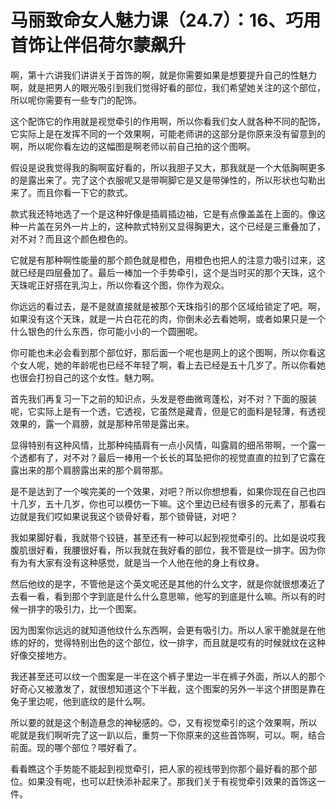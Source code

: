 # 马丽致命女人魅力课（24.7）：16、巧用首饰让伴侣荷尔蒙飙升

啊，第十六讲我们讲讲关于首饰的啊，就是你需要如果是想要提升自己的性魅力啊，就是把男人的眼光吸引到我们觉得好看的部位，我们希望她关注的这个部位，所以呢你需要有一些专门的配饰。

这个配饰它的作用就是视觉牵引的作用啊，所以你看我们女人就各种不同的配饰，它实际上是在发挥不同的一个效果啊，可能老师讲的这部分是你原来没有留意到的啊，所以呢你看左边的这幅图是啊老师以前自己拍的这个图啊。

假设是说我觉得我的胸啊蛮好看的，所以我胆子又大，那我就是一个大低胸啊更多的是露出来了。完了这个衣服呢又是带啊脚它是又是带弹性的，所以形状也勾勒出来了。而且你看一下它的款式。

款式我还特地选了一个是这种好像是插肩插边袖，它是有点像盖盖在上面的。像这种一片盖在另外一片上的，这种款式特别又显得胸更大，这个已经是三重叠加了，对不对？而且这个颜色橙色的。

它就是有那种啊性能量的那个颜色就是橙色，用橙色也把人的注意力吸引过来，这就已经是四层叠加了。最后一棒加一个手势牵引，这个是当时买的那个天珠，这个天珠呢正好搭在乳沟上，所以你看这个图，你作为观众。

你远远的看过去，是不是就直接就是被那个天珠指引的那个区域给锁定了吧。啊，如果没有这个天珠，就是一片白花花的肉，你倒未必去看她啊，或者如果只是一个什么银色的什么东西，你可能小小的一个圆圈呢。

你可能也未必会看到那个部位好，那后面一个呢也是网上的这个图啊，所以你看这个女人呢，她的年龄呢也已经不年轻了啊，看上去已经是五十几岁了。所以你看她也很会打扮自己的这个女性。魅力啊。

首先我们再复习一下之前的知识点，头发是卷曲微弯蓬松，对不对？下面的服装呢，它实际上是有一个透，它透视，它虽然是藏青，但是它的面料是轻薄，有透视效果的，露一个肩膀，就是那种吊带是露出来。

显得特别有这种风情，比那种纯插肩有一点小风情，叫露肩的细吊带啊，一个露一个透都有了，对不对？最后一棒用一个长长的耳坠把你的视觉直直的拉到了它露在露出来的那个肩膀露出来的那个肩带那。

是不是达到了一个唉完美的一个效果，对吧？所以你想想看，如果你现在自己也四十几岁，五十几岁，你也可以模仿一下嘛。这个里边已经有很多的元素了，那看右边就是我们哎如果说我这个锁骨好看，那个锁骨链，对吧？

我如果脚好看，我就带个铰链，甚至还有一种可以起到视觉牵引的。比如是说哎我腹肌很好看，我腰很好看，所以我就在我好看的部位，我不管是纹一排字。因为你有为有大家有没有这种感觉，就是当一个人他在他的身上有纹身。

然后他纹的是字，不管他是这个英文呢还是其他的什么文字，就是你就很想凑近了去看一看，看到那个字到底是什么什么意思嘛，他写的到底是什么嘛。所以有的时候一排字的吸引力，比一个图案。

因为图案你远远的就知道他纹什么东西啊，会更有吸引力。所以人家干脆就是在他练的好的，觉得特别出色的这个部位，纹一排字，而且就是哎有的时候就纹在这种好像交接地方。

我还甚至还可以纹一个图案是一半在这个裤子里边一半在裤子外面，所以人的那个好奇心又被激发了，就很想知道这个下半截，这个图案的另外一半这个拼图是靠在兔子里边呢，他到底纹的是什么啊。

所以要的就是这个制造悬念的神秘感的。😊，又有视觉牵引的这个效果啊，所以呢就是我们啊听完了这一趴以后，重剪一下你原来的这些首饰啊，可以。啊，结合前面。现的哪个部位？喂好看了。

看看瞧这个手势能不能起到视觉牵引，把人家的视线带到你那个最好看的那个部位。如果没有呢，也可以赶快添补起来了。那我们关于有视觉牵引效果的首饰这一件。

